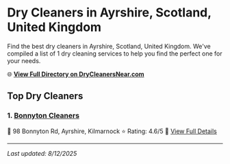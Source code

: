 # Dry Cleaners in Ayrshire, Scotland, United Kingdom

Find the best dry cleaners in Ayrshire, Scotland, United Kingdom. We've compiled a list of 1 dry cleaning services to help you find the perfect one for your needs.

🌐 **[View Full Directory on DryCleanersNear.com](https://drycleanersnear.com/city/United%20Kingdom/Scotland/Ayrshire)**

## Top Dry Cleaners

### 1. [Bonnyton Cleaners](https://drycleanersnear.com/dryCleaner/68940930fa09c6c0709d9a6e/bonnyton-cleaners)
📍 98 Bonnyton Rd, Ayrshire, Kilmarnock
⭐ Rating: 4.6/5
🔗 [View Full Details](https://drycleanersnear.com/dryCleaner/68940930fa09c6c0709d9a6e/bonnyton-cleaners)


---

*Last updated: 8/12/2025*
